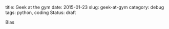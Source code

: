 title: Geek at the gym
date: 2015-01-23
slug: geek-at-gym
category: debug
tags: python, coding
Status: draft

Blas
